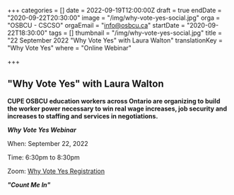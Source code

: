 +++
categories = []
date = 2022-09-19T12:00:00Z
draft = true
endDate = "2020-09-22T20:30:00"
image = "/img/why-vote-yes-social.jpg"
orga = "OSBCU - CSCSO"
orgaEmail = "info@osbcu.ca"
startDate = "2020-09-22T18:30:00"
tags = []
thumbnail = "/img/why-vote-yes-social.jpg"
title = "22 September 2022 \"Why Vote Yes\" with Laura Walton"
translationKey = "Why Vote Yes"
where = "Online Webinar"

+++
## "Why Vote Yes" with Laura Walton

**CUPE OSBCU education workers across Ontario are organizing to build the worker power necessary to win real wage increases, job security and increases to staffing and services in negotiations.**

**_Why Vote Yes Webinar_**

When: September 22, 2022

Time: 6:30pm to 8:30pm

Zoom: [Why Vote Yes Registration](https://us02web.zoom.us/webinar/register/WN_Eli2YaqCQHil8RFZFz7S9A)

**_"Count Me In"_**